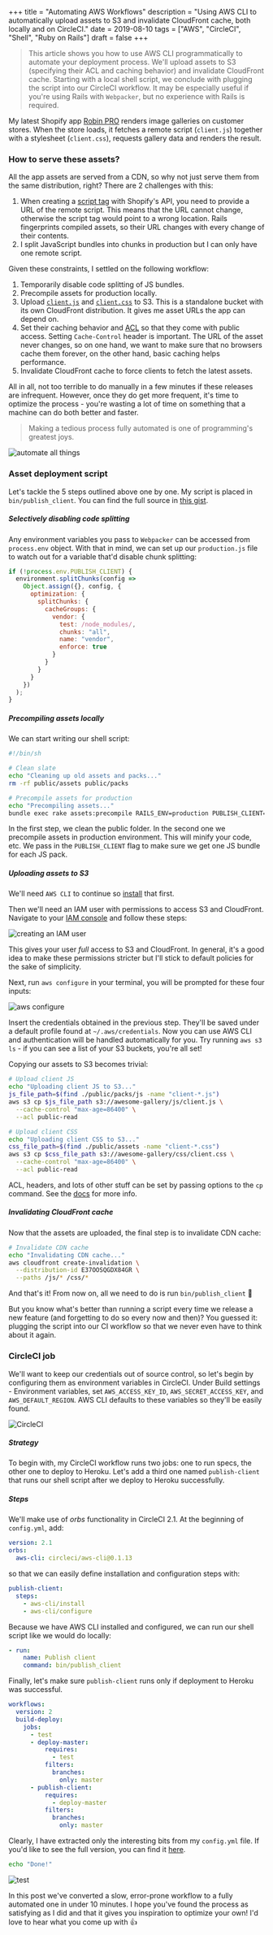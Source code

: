 +++
title = "Automating AWS Workflows"
description = "Using AWS CLI to automatically upload assets to S3 and invalidate CloudFront cache, both locally and on CircleCI."
date = 2019-08-10
tags = ["AWS", "CircleCI", "Shell", "Ruby on Rails"]
draft = false
+++

> This article shows you how to use AWS CLI programmatically to automate your deployment process. We'll upload assets to S3 (specifying their ACL and caching behavior) and invalidate CloudFront cache. Starting with a local shell script, we conclude with plugging the script into our CircleCI workflow. It may be especially useful if you're using Rails with `Webpacker`, but no experience with Rails is required.

My latest Shopify app [Robin PRO](https://apps.shopify.com/robin-pro-image-gallery) renders image galleries on customer stores. When the store loads, it fetches a remote script (`client.js`) together with a stylesheet (`client.css`), requests gallery data and renders the result.

### How to serve these assets?

All the app assets are served from a CDN, so why not just serve them from the same distribution, right? There are 2 challenges with this:

1. When creating a [script tag](https://help.shopify.com/en/api/reference/online-store/scripttag) with Shopify's API, you need to provide a URL of the remote script. This means that the URL cannot change, otherwise the script tag would point to a wrong location. Rails fingerprints compiled assets, so their URL changes with every change of their contents.
2. I split JavaScript bundles into chunks in production but I can only have one remote script.

Given these constraints, I settled on the following workflow:

1. Temporarily disable code splitting of JS bundles.
2. Precompile assets for production locally.
3. Upload [`client.js`](https://d2yb226523mvk3.cloudfront.net/js/client.js) and [`client.css`](https://d2yb226523mvk3.cloudfront.net/css/client.css) to S3. This is a standalone bucket with its own CloudFront distribution. It gives me asset URLs the app can depend on.
4. Set their caching behavior and [ACL](https://docs.aws.amazon.com/AmazonS3/latest/dev/acl-overview.html#canned-acl) so that they come with public access. Setting `Cache-Control` header is important. The URL of the asset never changes, so on one hand, we want to make sure that no browsers cache them forever, on the other hand, basic caching helps performance.
5. Invalidate CloudFront cache to force clients to fetch the latest assets.

All in all, not too terrible to do manually in a few minutes if these releases are infrequent. However, once they do get more frequent, it's time to optimize the process - you're wasting a lot of time on something that a machine can do both better and faster.

> Making a tedious process fully automated is one of programming's greatest joys.

![automate all things](/posts/automating-aws-workflows/automate.jpg)

### Asset deployment script

Let's tackle the 5 steps outlined above one by one. My script is placed in `bin/publish_client`. You can find the full source in [this gist](https://gist.github.com/janklimo/de516d05a42dce5d3bf9084228c4cc33).

##### Selectively disabling code splitting

Any environment variables you pass to `Webpacker` can be accessed from `process.env` object. With that in mind, we can set up our `production.js` file to watch out for a variable that'd disable chunk splitting:

```javascript
if (!process.env.PUBLISH_CLIENT) {
  environment.splitChunks(config =>
    Object.assign({}, config, {
      optimization: {
        splitChunks: {
          cacheGroups: {
            vendor: {
              test: /node_modules/,
              chunks: "all",
              name: "vendor",
              enforce: true
            }
          }
        }
      }
    })
  );
}
```

##### Precompiling assets locally

We can start writing our shell script:

```bash
#!/bin/sh

# Clean slate
echo "Cleaning up old assets and packs..."
rm -rf public/assets public/packs

# Precompile assets for production
echo "Precompiling assets..."
bundle exec rake assets:precompile RAILS_ENV=production PUBLISH_CLIENT=true
```

In the first step, we clean the public folder. In the second one we precompile assets in production environment. This will minify your code, etc. We pass in the `PUBLISH_CLIENT` flag to make sure we get one JS bundle for each JS pack.

##### Uploading assets to S3

We'll need `AWS CLI` to continue so [install](https://docs.aws.amazon.com/cli/latest/userguide/cli-chap-install.html) that first.

Then we'll need an IAM user with permissions to access S3 and CloudFront. Navigate to your [IAM console](https://console.aws.amazon.com/iam) and follow these steps:

![creating an IAM user](/posts/automating-aws-workflows/create_iam.gif)

This gives your user _full_ access to S3 and CloudFront. In general, it's a good idea to make these permissions stricter but I'll stick to default policies for the sake of simplicity.

Next, run `aws configure` in your terminal, you will be prompted for these four inputs:

![aws configure](/posts/automating-aws-workflows/aws_configure.gif)

Insert the credentials obtained in the previous step. They'll be saved under a default profile found at `~/.aws/credentials`. Now you can use AWS CLI and authentication will be handled automatically for you. Try running `aws s3 ls` - if you can see a list of your S3 buckets, you're all set!

Copying our assets to S3 becomes trivial:

```bash
# Upload client JS
echo "Uploading client JS to S3..."
js_file_path=$(find ./public/packs/js -name "client-*.js")
aws s3 cp $js_file_path s3://awesome-gallery/js/client.js \
  --cache-control "max-age=86400" \
  --acl public-read

# Upload client CSS
echo "Uploading client CSS to S3..."
css_file_path=$(find ./public/assets -name "client-*.css")
aws s3 cp $css_file_path s3://awesome-gallery/css/client.css \
  --cache-control "max-age=86400" \
  --acl public-read
```

ACL, headers, and lots of other stuff can be set by passing options to the `cp` command. See the [docs](https://docs.aws.amazon.com/cli/latest/reference/s3/cp.html) for more info.

##### Invalidating CloudFront cache

Now that the assets are uploaded, the final step is to invalidate CDN cache:

```bash
# Invalidate CDN cache
echo "Invalidating CDN cache..."
aws cloudfront create-invalidation \
  --distribution-id E37OOSQGDX84GR \
  --paths /js/* /css/*
```

And that's it! From now on, all we need to do is run `bin/publish_client` 🎉

But you know what's better than running a script every time we release a new feature (and forgetting to do so every now and then)? You guessed it: plugging the script into our CI workflow so that we never even have to think about it again.

### CircleCI job

We'll want to keep our credentials out of source control, so let's begin by configuring them as environment variables in CircleCI. Under Build settings - Environment variables, set `AWS_ACCESS_KEY_ID`, `AWS_SECRET_ACCESS_KEY`, and `AWS_DEFAULT_REGION`. AWS CLI defaults to these variables so they'll be easily found.

![CircleCI](/posts/automating-aws-workflows/circleci.png)

##### Strategy

To begin with, my CircleCI workflow runs two jobs: one to run specs, the other one to deploy to Heroku. Let's add a third one named `publish-client` that runs our shell script after we deploy to Heroku successfully.

##### Steps

We'll make use of _orbs_ functionality in CircleCI 2.1. At the beginning of `config.yml`, add:

```yaml
version: 2.1
orbs:
  aws-cli: circleci/aws-cli@0.1.13
```

so that we can easily define installation and configuration steps with:

```yaml
publish-client:
  steps:
    - aws-cli/install
    - aws-cli/configure
```

Because we have AWS CLI installed and configured, we can run our shell script like we would do locally:

```yaml
- run:
    name: Publish client
    command: bin/publish_client
```

Finally, let's make sure `publish-client` runs only if deployment to Heroku was successful.

```yaml
workflows:
  version: 2
  build-deploy:
    jobs:
      - test
      - deploy-master:
          requires:
            - test
          filters:
            branches:
              only: master
      - publish-client:
          requires:
            - deploy-master
          filters:
            branches:
              only: master
```

Clearly, I have extracted only the interesting bits from my `config.yml` file. If you'd like to see the full version, you can find it [here](https://gist.github.com/janklimo/9175064c792d91dbeffcefcf1020b51b).

```bash
echo "Done!"
```

![test](https://media.giphy.com/media/xNBcChLQt7s9a/source.gif)

In this post we've converted a slow, error-prone workflow to a fully automated one in under 10 minutes. I hope you've found the process as satisfying as I did and that it gives you inspiration to optimize your own! I'd love to hear what you come up with 👍
